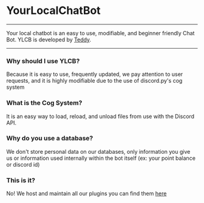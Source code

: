 # YourLocalChatBot
---
Your local chatbot is an easy to use, modifiable, and beginner friendly Chat Bot. YLCB is developed by [Teddy](https://twitch.tv/depressionscr).

---
### Why should I use YLCB?
Because it is easy to use, frequently updated, we pay attention to user requests, and it is highly modifiable due to the use of discord.py's cog system

### What is the Cog System?
It is an easy way to load, reload, and unload files from use with the Discord API. 

### Why do you use a database?
We don't store personal data on our databases, only information you give us or information used internally within the bot itself (ex: your point balance or discord id)

### This is it?
No! We host and maintain all our plugins you can find them [here](https://github.com/teddybear315/YLCB-Extensions)

